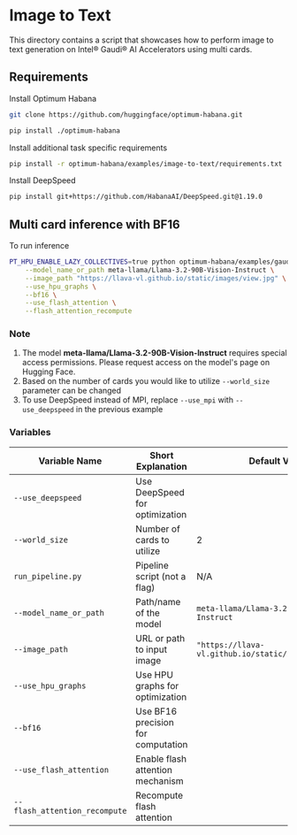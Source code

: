 # Image to Text 

This directory contains a script that showcases how to perform image to text generation on Intel® Gaudi® AI Accelerators using multi cards.

## Requirements 

Install Optimum Habana

```sh
git clone https://github.com/huggingface/optimum-habana.git

pip install ./optimum-habana
```
Install additional task specific requirements

```sh
pip install -r optimum-habana/examples/image-to-text/requirements.txt
```

Install DeepSpeed 

```sh
pip install git+https://github.com/HabanaAI/DeepSpeed.git@1.19.0
```

## Multi card inference with BF16

To run inference 

```sh
PT_HPU_ENABLE_LAZY_COLLECTIVES=true python optimum-habana/examples/gaudi_spawn.py --use_deepspeed --world_size 2 optimum-habana/examples/image-to-text/run_pipeline.py \
    --model_name_or_path meta-llama/Llama-3.2-90B-Vision-Instruct \
    --image_path "https://llava-vl.github.io/static/images/view.jpg" \
    --use_hpu_graphs \
    --bf16 \
    --use_flash_attention \
    --flash_attention_recompute
```

### Note 
1. The model **meta-llama/Llama-3.2-90B-Vision-Instruct** requires special access permissions. Please request access on the model's page on Hugging Face.
2. Based on the number of cards you would like to utilize `--world_size` parameter can be changed 
3. To use DeepSpeed instead of MPI, replace `--use_mpi` with `--use_deepspeed` in the previous example

### Variables 

| Variable Name                  | Short Explanation                        | Default Value                     |
|--------------------------------|------------------------------------------|-----------------------------------|
| `--use_deepspeed`              | Use DeepSpeed for optimization           |                                   |
| `--world_size`                 | Number of cards to utilize               | 2                                 |
| `run_pipeline.py`              | Pipeline script (not a flag)             | N/A                               |
| `--model_name_or_path`         | Path/name of the model                   | `meta-llama/Llama-3.2-90B-Vision-Instruct` |
| `--image_path`                 | URL or path to input image               | `"https://llava-vl.github.io/static/images/view.jpg"` |
| `--use_hpu_graphs`             | Use HPU graphs for optimization          |                                   |
| `--bf16`                       | Use BF16 precision for computation       |                                   |
| `--use_flash_attention`         | Enable flash attention mechanism        |                                   |
| `--flash_attention_recompute`  | Recompute flash attention                |                                   |